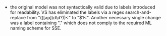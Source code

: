 - the original model was not syntactically valid due to labels introduced for readability.
  VS has eliminated the labels via a regex search-and-replace from "\(([ap]\d\d?)\)<" to "$1<".
  Another necessary single change was a label containing "." which does not comply to the required ML naming scheme for SSE.

